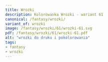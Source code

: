 ```yaml
---
title: Wrozki
description: Kolorowanka Wrozki - wariant 61
canonical: /fantasy/wrozki/
variant_of: wrozki
image: /fantasy/wrozki/61/wrozki-61.svg
pdf: /fantasy/wrozki/61/wrozki-61.pdf
alt: "wrozki do druku i pokolorowania"
tags:
- fantasy
- wrozki
---
```

